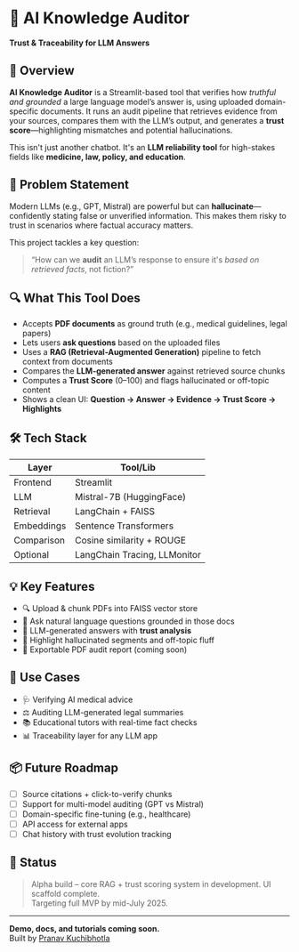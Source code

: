 # 🧠 AI Knowledge Auditor

**Trust & Traceability for LLM Answers**

## 🚀 Overview

**AI Knowledge Auditor** is a Streamlit-based tool that verifies how *truthful and grounded* a large language model’s answer is, using uploaded domain-specific documents. It runs an audit pipeline that retrieves evidence from your sources, compares them with the LLM’s output, and generates a **trust score**—highlighting mismatches and potential hallucinations.

This isn't just another chatbot. It's an **LLM reliability tool** for high-stakes fields like **medicine, law, policy, and education**.

## 🎯 Problem Statement

Modern LLMs (e.g., GPT, Mistral) are powerful but can **hallucinate**—confidently stating false or unverified information. This makes them risky to trust in scenarios where factual accuracy matters.

This project tackles a key question:  
> “How can we **audit** an LLM’s response to ensure it's *based on retrieved facts*, not fiction?”

## 🔍 What This Tool Does

- Accepts **PDF documents** as ground truth (e.g., medical guidelines, legal papers)
- Lets users **ask questions** based on the uploaded files
- Uses a **RAG (Retrieval-Augmented Generation)** pipeline to fetch context from documents
- Compares the **LLM-generated answer** against retrieved source chunks
- Computes a **Trust Score** (0–100) and flags hallucinated or off-topic content
- Shows a clean UI: **Question → Answer → Evidence → Trust Score → Highlights**

## 🛠 Tech Stack

| Layer        | Tool/Lib                    |
|--------------|-----------------------------|
| Frontend     | Streamlit                   |
| LLM          | Mistral-7B (HuggingFace)    |
| Retrieval    | LangChain + FAISS           |
| Embeddings   | Sentence Transformers       |
| Comparison   | Cosine similarity + ROUGE   |
| Optional     | LangChain Tracing, LLMonitor|

## 💡 Key Features

- 🔍 Upload & chunk PDFs into FAISS vector store
- 💬 Ask natural language questions grounded in those docs
- 🤖 LLM-generated answers with **trust analysis**
- 🧠 Highlight hallucinated segments and off-topic fluff
- 📄 Exportable PDF audit report (coming soon)

## 🎯 Use Cases

- 🩺 Verifying AI medical advice
- ⚖️ Auditing LLM-generated legal summaries
- 📚 Educational tutors with real-time fact checks
- 📊 Traceability layer for any LLM app

## 📦 Future Roadmap

- [ ] Source citations + click-to-verify chunks  
- [ ] Support for multi-model auditing (GPT vs Mistral)  
- [ ] Domain-specific fine-tuning (e.g., healthcare)  
- [ ] API access for external apps  
- [ ] Chat history with trust evolution tracking  

## 📌 Status

> Alpha build – core RAG + trust scoring system in development. UI scaffold complete.  
Targeting full MVP by mid-July 2025.

---

**Demo, docs, and tutorials coming soon.**  
Built by [Pranav Kuchibhotla](https://pranavkuchibhotla.com)
